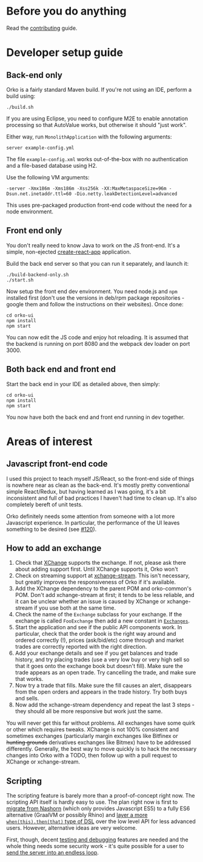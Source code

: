 # Before you do anything

Read the [contributing](Contributing) guide.

# Developer setup guide

## Back-end only

Orko is a fairly standard Maven build. If you're not using an IDE, perform a build using:
```
./build.sh
```
If you are using Eclipse, you need to configure M2E to enable annotation processing so that AutoValue works, but otherwise it should "just work".

Either way, run `MonolithApplication` with the following arguments:

```
server example-config.yml
```

The file `example-config.xml` works out-of-the-box with no authentication and a file-based database using H2.

Use the following VM arguments:

```
-server -Xmx186m -Xms186m -Xss256k -XX:MaxMetaspaceSize=96m -Dsun.net.inetaddr.ttl=60 -Dio.netty.leakDetectionLevel=advanced
```
This uses pre-packaged production front-end code without the need for a node environment.

## Front end only

You don't really need to know Java to work on the JS front-end. It's a simple, non-ejected [create-react-app](https://github.com/facebook/create-react-app) application.

Build the back end server so that you can run it separately, and launch it:
```
./build-backend-only.sh
./start.sh
```
Now setup the front end dev environment.  You need node.js and `npm` installed first (don't use the versions in deb/rpm package repositories - google them and follow the instructions on their websites). Once done:
```
cd orko-ui
npm install
npm start
```
You can now edit the JS code and enjoy hot reloading.  It is assumed that the backend is running on port 8080 and the webpack dev loader on port 3000.

## Both back end and front end

Start the back end in your IDE as detailed above, then simply:
```
cd orko-ui
npm install
npm start
```
You now have both the back end and front end running in dev together.


# Areas of interest

## Javascript front-end code

I used this project to teach myself JS/React, so the front-end side of things is nowhere near as clean as the back-end. It's mostly pretty conventional simple React/Redux, but having learned as I was going, it's a bit inconsistent and full of bad practices I haven't had time to clean up. It's also completely bereft of unit tests.

Orko definitely needs some attention from someone with a lot more Javascript experience. In particular, the performance of the UI leaves something to be desired (see [#120](../issues/120)).

## How to add an exchange

1. Check that [XChange](https://github.com/knowm/XChange) supports the exchange. If not, please ask there about adding support first. Until XChange supports it, Orko won't
1. Check on streaming support at [xchange-stream](https://github.com/bitrich-info/xchange-stream). This isn't necessary, but greatly improves the responsiveness of Orko if it's available.
1. Add the XChange dependency to the parent POM and orko-common's POM. Don't add xchange-stream at first; it tends to be less reliable, and it can be unclear whether an issue is caused by XChange or xchange-stream if you use both at the same time.
1. Check the name of the `Exchange` subclass for your exchange. If the exchange is called `FooExchange` then add a new constant in [`Exchanges`](../blob/master/orko-common/src/main/java/com/grahamcrockford/orko/exchange/Exchanges.java).
1. Start the application and see if the public API components work. In particular, check that the order book is the right way around and ordered correctly (!), prices (ask/bid/etc) come through and market trades are correctly reported with the right direction.
1. Add your exchange details and see if you get balances and trade history, and try placing trades (use a very low buy or very high sell so that it goes onto the exchange book but doesn't fill). Make sure the trade appears as an open trade. Try cancelling the trade, and make sure that works.
1. Now try a trade that fills. Make sure the fill causes an alert, disappears from the open orders and appears in the trade history. Try both buys and sells.
1. Now add the xchange-stream dependency and repeat the last 3 steps - they should all be more responsive but work just the same.

You will never get this far without problems. All exchanges have some quirk or other which requires tweaks. XChange is not 100% consistent and sometimes exchanges (particularly margin exchanges like Bitfinex or ~~hunting grounds~~ derivatives exchanges like Bitmex) have to be addressed differently. Generally, the best way to move quickly is to hack the necessary changes into Orko with a TODO, then follow up with a pull request to XChange or xchange-stream.

## Scripting

The scripting feature is barely more than a proof-of-concept right now. The scripting API itself is hardly easy to use. The plan right now is first to [migrate from Nashorn](../issues/113) (which only provides Javascript ES5) to a fully ES6 alternative (GraalVM or possibly Rhino) and [layer a more `when(this).then(that)` type of DSL](../issues/122) over the low level API for less advanced users. However, alternative ideas are very welcome.

First, though, decent [testing and debugging](../issues/109) features are needed and the whole thing needs some security work - it's quite possible for a user to [send the server into an endless loop](../issues/123).
